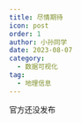 ```yaml
---
title: 尽情期待
icon: post
order: 1
author: 小孙同学
date: 2023-08-07
category:
  - 数据可视化
tag:
  - 地理信息
---
```


官方还没发布
